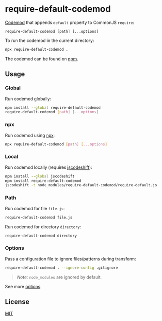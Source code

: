 # require-default-codemod

[Codemod](https://github.com/facebook/jscodeshift) that appends `default` property to CommonJS `require`:

```
require-default-codemod [path] [...options]
```

To run the codemod in the current directory:

```sh
npx require-default-codemod .
```

The codemod can be found on [npm](https://www.npmjs.com/package/require-default-codemod).

## Usage

### Global

Run codemod globally:

```sh
npm install --global require-default-codemod
require-default-codemod [path] [...options]
```

### npx

Run codemod using [npx](https://www.npmjs.com/package/npx):

```sh
npx require-default-codemod [path] [...options]
```

### Local

Run codemod locally (requires [jscodeshift](https://www.npmjs.com/package/npx)):

```sh
npm install --global jscodeshift
npm install require-default-codemod
jscodeshift -t node_modules/require-default-codemod/require-default.js [path] [...options]
```

### Path

Run codemod for file `file.js`:

```sh
require-default-codemod file.js
```

Run codemod for directory `directory`:

```sh
require-default-codemod directory
```

### Options

Pass a configuration file to ignore files/patterns during transform:

```sh
require-default-codemod . --ignore-config .gitignore
```

> _Note:_ `node_modules` are ignored by default.

See more [options](https://github.com/facebook/jscodeshift#usage-cli).

## License

[MIT](https://github.com/remarkablemark/require-default-codemod/blob/master/LICENSE)
